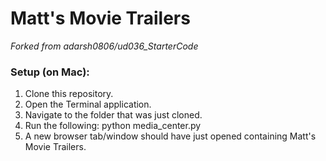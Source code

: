 # Matt's Movie Trailers
_Forked from adarsh0806/ud036_StarterCode_

### Setup (on Mac):

1. Clone this repository.
2. Open the Terminal application.
3. Navigate to the folder that was just cloned.
4. Run the following: python media_center.py
5. A new browser tab/window should have just opened containing Matt's Movie Trailers.
